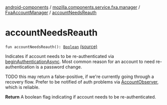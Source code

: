 [android-components](../../index.md) / [mozilla.components.service.fxa.manager](../index.md) / [FxaAccountManager](index.md) / [accountNeedsReauth](./account-needs-reauth.md)

# accountNeedsReauth

`fun accountNeedsReauth(): `[`Boolean`](https://kotlinlang.org/api/latest/jvm/stdlib/kotlin/-boolean/index.html) [(source)](https://github.com/mozilla-mobile/android-components/blob/master/components/service/firefox-accounts/src/main/java/mozilla/components/service/fxa/manager/FxaAccountManager.kt#L430)

Indicates if account needs to be re-authenticated via [beginAuthenticationAsync](begin-authentication-async.md).
Most common reason for an account to need re-authentication is a password change.

TODO this may return a false-positive, if we're currently going through a recovery flow.
Prefer to be notified of auth problems via [AccountObserver](../../mozilla.components.concept.sync/-account-observer/index.md), which is reliable.

**Return**
A boolean flag indicating if account needs to be re-authenticated.

